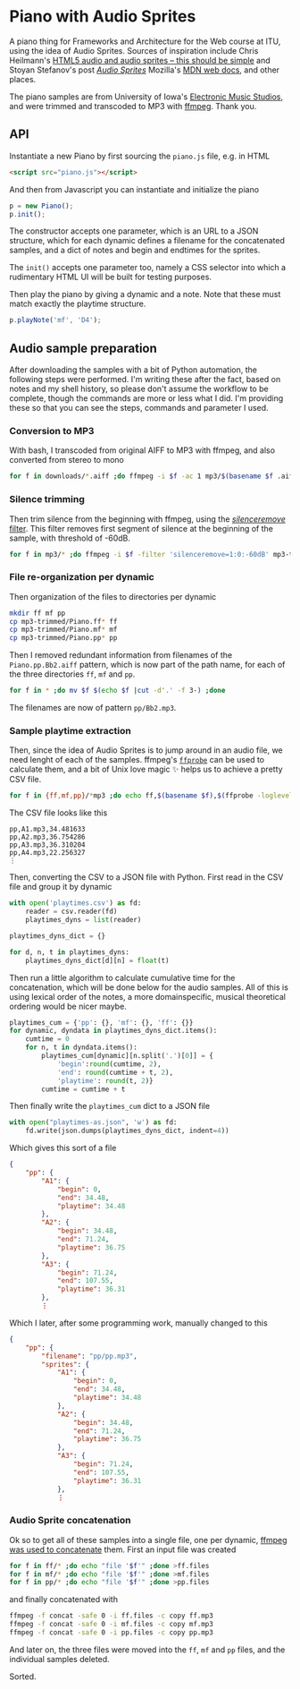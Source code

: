 # Piano with Audio Sprites

A piano thing for Frameworks and Architecture for the Web course at ITU, using the idea of Audio Sprites. Sources of inspiration include Chris Heilmann's [HTML5 audio and audio sprites – this should be simple](https://hacks.mozilla.org/2012/04/html5-audio-and-audio-sprites-this-should-be-simple/) and Stoyan Stefanov's post [*Audio Sprites*](http://www.phpied.com/audio-sprites/) Mozilla's [MDN web docs](https://developer.mozilla.org/), and other places.

The piano samples are from University of Iowa's [Electronic Music Studios](http://theremin.music.uiowa.edu/MISpiano.html), and were trimmed and transcoded to MP3 with [ffmpeg](https://www.ffmpeg.org). Thank you.

## API

Instantiate a new Piano by first sourcing the `piano.js` file, e.g. in HTML

```html
<script src="piano.js"></script>
```

And then from Javascript you can instantiate and initialize the piano

```javascript
p = new Piano();
p.init();
```

The constructor accepts one parameter, which is an URL to a JSON structure, which for each dynamic defines a filename for the concatenated samples, and a dict of notes and begin and endtimes for the sprites.

The `init()` accepts one parameter too, namely a CSS selector into which a rudimentary HTML UI will be built for testing purposes.

Then play the piano by giving a dynamic and a note. Note that these must match exactly the playtime structure.

```javascript
p.playNote('mf', 'D4');
```

## Audio sample preparation

After downloading the samples with a bit of Python automation, the following steps were performed. I'm writing these after the fact, based on notes and my shell history, so please don't assume the workflow to be complete, though the commands are more or less what I did. I'm providing these so that you can see the steps, commands and parameter I used.

### Conversion to MP3

With bash, I transcoded from original AIFF to MP3 with ffmpeg, and also converted from stereo to mono

```bash
for f in downloads/*.aiff ;do ffmpeg -i $f -ac 1 mp3/$(basename $f .aiff).mp3 ;done
```

### Silence trimming

Then trim silence from the beginning with ffmpeg, using the [*silenceremove* filter](https://ffmpeg.org/ffmpeg-filters.html#silenceremove). This filter removes first segment of silence at the beginning of the sample, with threshold of -60dB.

```bash
for f in mp3/* ;do ffmpeg -i $f -filter 'silenceremove=1:0:-60dB' mp3-trimmed/$(basename $f) ;done
```

### File re-organization per dynamic

Then organization of the files to directories per dynamic

```bash
mkdir ff mf pp
cp mp3-trimmed/Piano.ff* ff
cp mp3-trimmed/Piano.mf* mf
cp mp3-trimmed/Piano.pp* pp
```

Then I removed redundant information from filenames of the `Piano.pp.Bb2.aiff` pattern, which is now part of the path name, for each of the three directories `ff`, `mf` and `pp`.

```bash
for f in * ;do mv $f $(echo $f |cut -d'.' -f 3-) ;done
```

The filenames are now of pattern `pp/Bb2.mp3`.

### Sample playtime extraction

Then, since the idea of Audio Sprites is to jump around in an audio file, we need lenght of each of the samples. ffmpeg's [`ffprobe`](https://www.ffmpeg.org/ffprobe.html) can be used to calculate them, and a bit of Unix love magic ✨ helps us to achieve a pretty CSV file.

```bash
for f in {ff,mf,pp}/*mp3 ;do echo ff,$(basename $f),$(ffprobe -loglevel 0 -print_format compact -show_entries stream=duration $f |cut -d'=' -f2) ;done
```

The CSV file looks like this

    pp,A1.mp3,34.481633
    pp,A2.mp3,36.754286
    pp,A3.mp3,36.310204
    pp,A4.mp3,22.256327
    ⋮

Then, converting the CSV to a JSON file with Python. First read in the CSV file and group it by dynamic

```python
with open('playtimes.csv') as fd:
    reader = csv.reader(fd)
    playtimes_dyns = list(reader)

playtimes_dyns_dict = {}

for d, n, t in playtimes_dyns:
    playtimes_dyns_dict[d][n] = float(t)
```

Then run a little algorithm to calculate cumulative time for the concatenation, which will be done below for the audio samples. All of this is using lexical order of the notes, a more domainspecific, musical theoretical ordering would be nicer maybe.

```python
playtimes_cum = {'pp': {}, 'mf': {}, 'ff': {}}
for dynamic, dyndata in playtimes_dyns_dict.items():
    cumtime = 0
    for n, t in dyndata.items():
        playtimes_cum[dynamic][n.split('.')[0]] = {
            'begin':round(cumtime, 2),
            'end': round(cumtime + t, 2),
            'playtime': round(t, 2)}
        cumtime = cumtime + t
```

Then finally write the `playtimes_cum` dict to a JSON file

```python
with open("playtimes-as.json", 'w') as fd:
    fd.write(json.dumps(playtimes_dyns_dict, indent=4))
```

Which gives this sort of a file

```json
{
    "pp": {
        "A1": {
            "begin": 0,
            "end": 34.48,
            "playtime": 34.48
        },
        "A2": {
            "begin": 34.48,
            "end": 71.24,
            "playtime": 36.75
        },
        "A3": {
            "begin": 71.24,
            "end": 107.55,
            "playtime": 36.31
        },
        ⋮
```

Which I later, after some programming work, manually changed to this

```json
{
    "pp": {
        "filename": "pp/pp.mp3",
        "sprites": {
            "A1": {
                "begin": 0,
                "end": 34.48,
                "playtime": 34.48
            },
            "A2": {
                "begin": 34.48,
                "end": 71.24,
                "playtime": 36.75
            },
            "A3": {
                "begin": 71.24,
                "end": 107.55,
                "playtime": 36.31
            },
            ⋮
```

### Audio Sprite concatenation

Ok so to get all of these samples into a single file, one per dynamic, [ffmpeg was used to concatenate](https://trac.ffmpeg.org/wiki/Concatenate) them. First an input file was created

```bash
for f in ff/* ;do echo "file '$f'" ;done >ff.files
for f in mf/* ;do echo "file '$f'" ;done >mf.files
for f in pp/* ;do echo "file '$f'" ;done >pp.files
```

and finally concatenated with

```bash
ffmpeg -f concat -safe 0 -i ff.files -c copy ff.mp3
ffmpeg -f concat -safe 0 -i mf.files -c copy mf.mp3
ffmpeg -f concat -safe 0 -i pp.files -c copy pp.mp3
```

And later on, the three files were moved into the `ff`, `mf` and `pp` files, and the individual samples deleted.

Sorted.
